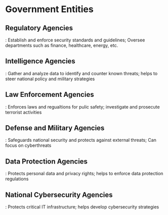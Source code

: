 
# Government Entities


## Regulatory Agencies
 : Establish and enforce security standards and guidelines; Oversee departments such as finance, healthcare, energy, etc.


## Intelligence Agencies
 : Gather and analyze data to identify and counter known threats; helps to steer national policy and military strategies


## Law Enforcement Agencies
 : Enforces laws and regualtions for pulic safety; investigate and prosecute terrorist activities


## Defense and Military Agencies
 : Safeguards national security and protects against external threats; Can focus on cyberthreats


## Data Protection Agencies
 : Protects personal data and privacy rights; helps to enforce data protection regulations


## National Cybersecurity Agencies
 : Protects critical IT infrastructure; helps develop cybersecurity strategies

